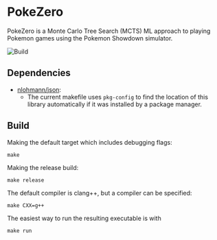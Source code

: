 # PokeZero
PokeZero is a Monte Carlo Tree Search (MCTS) ML approach to playing Pokemon
games using the Pokemon Showdown simulator.

![Build](https://github.com/Davey-Hughes/PokeZero/actions/workflows/build-ci.yml/badge.svg)

## Dependencies
* [nlohmann/json](https://github.com/nlohmann/json):  
    * The current makefile uses `pkg-config` to find the location of this
      library automatically if it was installed by a package manager.

## Build
Making the default target which includes debugging flags:
```
make
```

Making the release build:
```
make release
```

The default compiler is clang++, but a compiler can be specified:
```
make CXX=g++
```

The easiest way to run the resulting executable is with
```
make run
```
